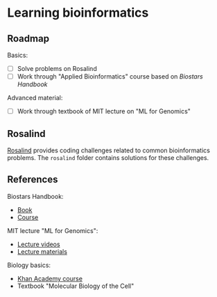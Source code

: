 # Learning bioinformatics

## Roadmap

Basics:

- [ ] Solve problems on Rosalind
- [ ] Work through "Applied Bioinformatics" course based on _Biostars Handbook_

Advanced material:

- [ ] Work through textbook of MIT lecture on "ML for Genomics"

## Rosalind

[Rosalind](http://rosalind.info/problems/list-view/) provides coding challenges related to common bioinformatics problems.
The `rosalind` folder contains solutions for these challenges.

## References

Biostars Handbook:

- [Book](https://www.biostarhandbook.com/index.html)
- [Course](https://www.biostarhandbook.com/edu/course/6/)

MIT lecture "ML for Genomics":

- [Lecture videos](https://youtube.com/playlist?list=PLypiXJdtIca6dEYlNoZJwBaz__CdsaoKJ)
- [Lecture materials](https://stellar.mit.edu/S/course/6/fa20/6.047/materials.html)

Biology basics:

- [Khan Academy course](https://www.khanacademy.org/science/high-school-biology)
- Textbook "Molecular Biology of the Cell"
